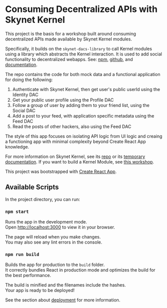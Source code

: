 # Consuming Decentralized APIs with Skynet Kernel

This project is the basis for a workshop built around consuming decentralized APIs made available by Skynet Kernel modules.

Specifically, it builds on the `skynet-dacs-library` to call Kernel modules using a library which abstracts the Kernel interaction. It is used to add social functionality to decentralized webapps. See: [npm](https://www.npmjs.com/package/skynet-dacs-library), [github](https://github.com/redsolver/skynet-modules/tree/main/library-ts), and [documentation](https://skystandards.hns.siasky.net/).

The repo contains the code for both mock data and a functional application for doing the following:

1. Authenticate with Skynet Kernel, then get user's public userId using the Identity DAC
2. Get your public user profile using the Profile DAC
3. Follow a group of user by adding them to your friend list, using the Social DAC
4. Add a post to your feed, with application specific metadata using the Feed DAC
5. Read the posts of other hackers, also using the Feed DAC

The style of this app focuses on isolating API logic from UI logic and creaing a functioning app with minimal complexity beyond Create React App knowledge.

For more information on Skynet Kernel, see its [repo](https://github.com/SkynetLabs/skynet-kernel/) or its [temporary documentation](http://kernel-beta.skynetlabs.io/). If you want to build a Kernel Module, see [this workshop](http://kernel-beta.skynetlabs.io/workshops/01-Part01/).

This project was bootstrapped with [Create React App](https://github.com/facebook/create-react-app).

## Available Scripts

In the project directory, you can run:

### `npm start`

Runs the app in the development mode.\
Open [http://localhost:3000](http://localhost:3000) to view it in your browser.

The page will reload when you make changes.\
You may also see any lint errors in the console.

### `npm run build`

Builds the app for production to the `build` folder.\
It correctly bundles React in production mode and optimizes the build for the best performance.

The build is minified and the filenames include the hashes.\
Your app is ready to be deployed!

See the section about [deployment](https://facebook.github.io/create-react-app/docs/deployment) for more information.
